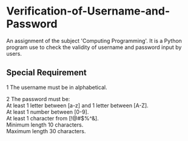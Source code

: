 # Verification-of-Username-and-Password
An assignment of the subject 'Computing Programming'.  It is a Python program use to check the validity of username and password input by users. 

## Special Requirement 

1 The username must be in alphabetical.
<br>

2 The password must be: 
<br>
   At least 1 letter between [a-z] and 1 letter between [A-Z].
<br>
   At least 1 number between [0-9].
<br>
   At least 1 character from [!@#$%^&].
<br>
   Minimum length 10 characters.
<br>
   Maximum length 30 characters.

